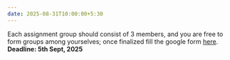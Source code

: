 ```yaml
---
date: 2025-08-31T10:00:00+5:30
---
```

Each assignment group should consist of 3 members, and you are free to form groups among yourselves; once finalized fill the google form [here](https://forms.gle/QmeVHPQmBTAmbG4z9). <br>
**Deadline: 5th Sept, 2025**